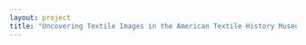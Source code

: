 ```yaml
--- 
layout: project 
title: "Uncovering Textile Images in the American Textile History Museum's Osborne Library" 
---
```



